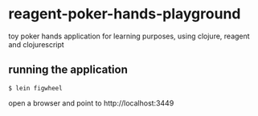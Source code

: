 # reagent-poker-hands-playground
toy poker hands application for learning purposes, using clojure, reagent and clojurescript

## running the application

```
$ lein figwheel
```
open a browser and point to http://localhost:3449

